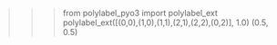 >>> from polylabel_pyo3 import polylabel_ext
>>> polylabel_ext([(0,0),(1,0),(1,1),(2,1),(2,2),(0,2)], 1.0)
(0.5, 0.5)
